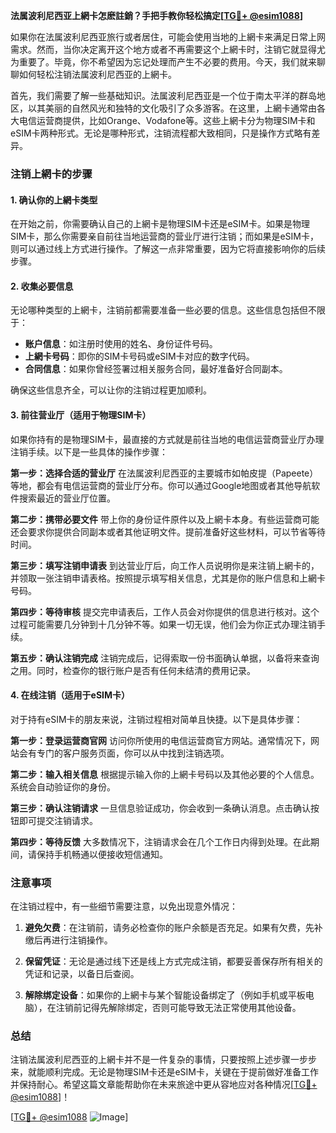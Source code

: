 **法属波利尼西亚上網卡怎麽註銷？手把手教你轻松搞定[[TG💪+ @esim1088](https://t.me/s/esim1088)]**

如果你在法属波利尼西亚旅行或者居住，可能会使用当地的上網卡来满足日常上网需求。然而，当你决定离开这个地方或者不再需要这个上網卡时，注销它就显得尤为重要了。毕竟，你不希望因为忘记处理而产生不必要的费用。今天，我们就来聊聊如何轻松注销法属波利尼西亚的上網卡。

首先，我们需要了解一些基础知识。法属波利尼西亚是一个位于南太平洋的群岛地区，以其美丽的自然风光和独特的文化吸引了众多游客。在这里，上網卡通常由各大电信运营商提供，比如Orange、Vodafone等。这些上網卡分为物理SIM卡和eSIM卡两种形式。无论是哪种形式，注销流程都大致相同，只是操作方式略有差异。

### 注销上網卡的步骤

#### 1. 确认你的上網卡类型
在开始之前，你需要确认自己的上網卡是物理SIM卡还是eSIM卡。如果是物理SIM卡，那么你需要亲自前往当地运营商的营业厅进行注销；而如果是eSIM卡，则可以通过线上方式进行操作。了解这一点非常重要，因为它将直接影响你的后续步骤。

#### 2. 收集必要信息
无论哪种类型的上網卡，注销前都需要准备一些必要的信息。这些信息包括但不限于：
- **账户信息**：如注册时使用的姓名、身份证件号码。
- **上網卡号码**：即你的SIM卡号码或eSIM卡对应的数字代码。
- **合同信息**：如果你曾经签署过相关服务合同，最好准备好合同副本。

确保这些信息齐全，可以让你的注销过程更加顺利。

#### 3. 前往营业厅（适用于物理SIM卡）
如果你持有的是物理SIM卡，最直接的方式就是前往当地的电信运营商营业厅办理注销手续。以下是一些具体的操作步骤：

**第一步：选择合适的营业厅**
在法属波利尼西亚的主要城市如帕皮提（Papeete）等地，都会有电信运营商的营业厅分布。你可以通过Google地图或者其他导航软件搜索最近的营业厅位置。

**第二步：携带必要文件**
带上你的身份证件原件以及上網卡本身。有些运营商可能还会要求你提供合同副本或者其他证明文件。提前准备好这些材料，可以节省等待时间。

**第三步：填写注销申请表**
到达营业厅后，向工作人员说明你是来注销上網卡的，并领取一张注销申请表格。按照提示填写相关信息，尤其是你的账户信息和上網卡号码。

**第四步：等待审核**
提交完申请表后，工作人员会对你提供的信息进行核对。这个过程可能需要几分钟到十几分钟不等。如果一切无误，他们会为你正式办理注销手续。

**第五步：确认注销完成**
注销完成后，记得索取一份书面确认单据，以备将来查询之用。同时，检查你的银行账户是否有任何未结清的费用记录。

#### 4. 在线注销（适用于eSIM卡）
对于持有eSIM卡的朋友来说，注销过程相对简单且快捷。以下是具体步骤：

**第一步：登录运营商官网**
访问你所使用的电信运营商官方网站。通常情况下，网站会有专门的客户服务页面，你可以从中找到注销选项。

**第二步：输入相关信息**
根据提示输入你的上網卡号码以及其他必要的个人信息。系统会自动验证你的身份。

**第三步：确认注销请求**
一旦信息验证成功，你会收到一条确认消息。点击确认按钮即可提交注销请求。

**第四步：等待反馈**
大多数情况下，注销请求会在几个工作日内得到处理。在此期间，请保持手机畅通以便接收短信通知。

### 注意事项

在注销过程中，有一些细节需要注意，以免出现意外情况：

1. **避免欠费**：在注销前，请务必检查你的账户余额是否充足。如果有欠费，先补缴后再进行注销操作。
   
2. **保留凭证**：无论是通过线下还是线上方式完成注销，都要妥善保存所有相关的凭证和记录，以备日后查阅。

3. **解除绑定设备**：如果你的上網卡与某个智能设备绑定了（例如手机或平板电脑），在注销前记得先解除绑定，否则可能导致无法正常使用其他设备。

### 总结

注销法属波利尼西亚的上網卡并不是一件复杂的事情，只要按照上述步骤一步步来，就能顺利完成。无论是物理SIM卡还是eSIM卡，关键在于提前做好准备工作并保持耐心。希望这篇文章能帮助你在未来旅途中更从容地应对各种情况[[TG💪+ @esim1088](https://t.me/s/esim1088)]！

[[TG💪+ @esim1088](https://t.me/s/esim1088) ![Image](https://i.postimg.cc/4NQfJmqS/Snipaste-2025-05-13-00-14-12.png)]